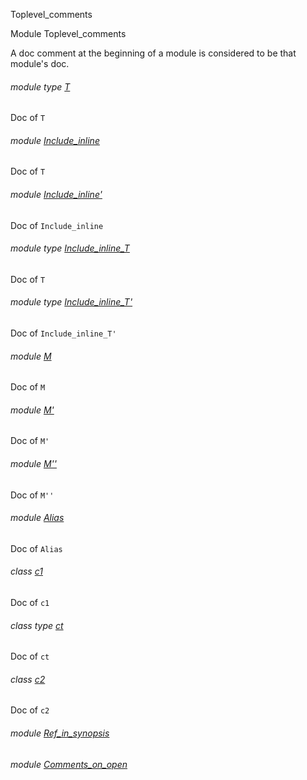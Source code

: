 Toplevel_comments

Module Toplevel_comments

A doc comment at the beginning of a module is considered to be that module's doc.

<a id="module-type-T"></a>

###### module type [T](Toplevel_comments.module-type-T.md)

Doc of `T`

<a id="module-Include_inline"></a>

###### module [Include_inline](Toplevel_comments.Include_inline.md)

Doc of `T`

<a id="module-Include_inline'"></a>

###### module [Include_inline'](Toplevel_comments.Include_inline'.md)

Doc of `Include_inline`

<a id="module-type-Include_inline_T"></a>

###### module type [Include_inline_T](Toplevel_comments.module-type-Include_inline_T.md)

Doc of `T`

<a id="module-type-Include_inline_T'"></a>

###### module type [Include_inline_T'](Toplevel_comments.module-type-Include_inline_T'.md)

Doc of `Include_inline_T'`

<a id="module-M"></a>

###### module [M](Toplevel_comments.M.md)

Doc of `M`

<a id="module-M'"></a>

###### module [M'](Toplevel_comments.M'.md)

Doc of `M'`

<a id="module-M''"></a>

###### module [M''](Toplevel_comments.M''.md)

Doc of `M''`

<a id="module-Alias"></a>

###### module [Alias](Toplevel_comments.Alias.md)

Doc of `Alias`

<a id="class-c1"></a>

###### class [c1](Toplevel_comments.c1.md)

Doc of `c1`

<a id="class-type-ct"></a>

###### class type [ct](Toplevel_comments.class-type-ct.md)

Doc of `ct`

<a id="class-c2"></a>

###### class [c2](Toplevel_comments.c2.md)

Doc of `c2`

<a id="module-Ref_in_synopsis"></a>

###### module [Ref_in_synopsis](Toplevel_comments.Ref_in_synopsis.md)



<a id="module-Comments_on_open"></a>

###### module [Comments_on_open](Toplevel_comments.Comments_on_open.md)